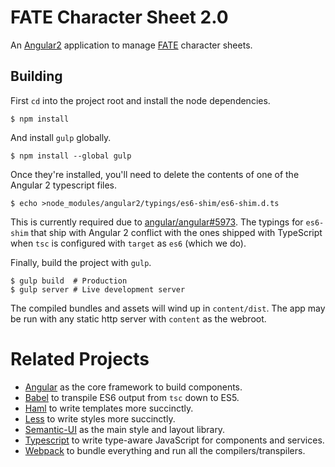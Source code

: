 # FATE Character Sheet 2.0

An [Angular2](https://angular.io/) application to manage [FATE](http://www.evilhat.com/home/fate-core/) character sheets.

## Building

First `cd` into the project root and install the node dependencies.
```console
$ npm install
```

And install `gulp` globally.
```console
$ npm install --global gulp
```

Once they're installed, you'll need to delete the contents of one of the Angular 2 typescript files.
```console
$ echo >node_modules/angular2/typings/es6-shim/es6-shim.d.ts
```
This is currently required due to [angular/angular#5973](//github.com/angular/angular/issues/5973). The typings for `es6-shim` that ship with Angular 2 conflict with the ones shipped with TypeScript when `tsc` is configured with `target` as `es6` (which we do).

Finally, build the project with `gulp`.
```console
$ gulp build  # Production
$ gulp server # Live development server
```

The compiled bundles and assets will wind up in `content/dist`. The app may be run with any static http server with `content` as the webroot.

# Related Projects
* [Angular](//github.com/angular/angular) as the core framework to build components.
* [Babel](//github.com/babel/babel) to transpile ES6 output from `tsc` down to ES5.
* [Haml](//github.com/haml/haml) to write templates more succinctly.
* [Less](//github.com/less/less.js) to write styles more succinctly.
* [Semantic-UI](//github.com/Semantic-Org/Semantic-UI) as the main style and layout library.
* [Typescript](//github.com/Microsoft/TypeScript) to write type-aware JavaScript for components and services.
* [Webpack](//github.com/webpack/webpack) to bundle everything and run all the compilers/transpilers.
